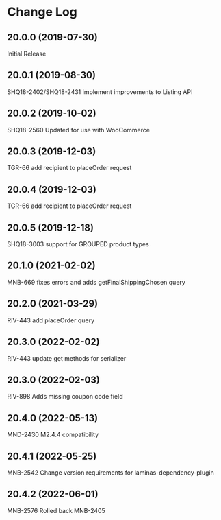 # Change Log


## 20.0.0 (2019-07-30)
Initial Release


## 20.0.1 (2019-08-30)
SHQ18-2402/SHQ18-2431 implement improvements to Listing API


## 20.0.2 (2019-10-02)
SHQ18-2560 Updated for use with WooCommerce


## 20.0.3 (2019-12-03)
TGR-66 add recipient to placeOrder request


## 20.0.4 (2019-12-03)
TGR-66 add recipient to placeOrder request

## 20.0.5 (2019-12-18)
SHQ18-3003 support for GROUPED product types


## 20.1.0 (2021-02-02)
MNB-669 fixes errors and adds getFinalShippingChosen query


## 20.2.0 (2021-03-29)
RIV-443 add placeOrder query


## 20.3.0 (2022-02-02)
RIV-443 update get methods for serializer


## 20.3.0 (2022-02-03)
RIV-898 Adds missing coupon code field


## 20.4.0 (2022-05-13)
MND-2430 M2.4.4 compatibility


## 20.4.1 (2022-05-25)
MNB-2542 Change version requirements for laminas-dependency-plugin


## 20.4.2 (2022-06-01)
MNB-2576 Rolled back MNB-2405


